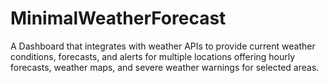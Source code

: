 # MinimalWeatherForecast
A Dashboard that integrates with weather APIs to provide current weather conditions, forecasts, and alerts for multiple locations offering hourly forecasts, weather maps, and severe weather warnings for selected areas.
